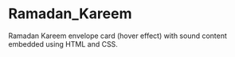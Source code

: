 # Ramadan_Kareem
Ramadan Kareem envelope card (hover effect) with sound content embedded using HTML and CSS.